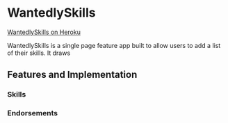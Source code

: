 # WantedlySkills

[WantedlySkills on Heroku](https://wantedlyskills.herokuapp.com/)

WantedlySkills is a single page feature app built to allow users to add a list of their skills. It draws

## Features and Implementation

### Skills


### Endorsements
